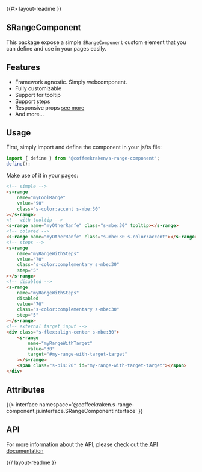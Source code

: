 <!--
/**
 * @name            README
 * @namespace       doc
 * @type            Markdown
 * @platform        md
 * @status          stable
 * @menu            Documentation           /doc/readme
 *
 * @since           2.0.0
 * @author    Olivier Bossel <olivier.bossel@gmail.com> (https://coffeekraken.io)
 */
-->

{{#> layout-readme }}

## SRangeComponent

This package expose a simple `SRangeComponent` custom element that you can define and use in your pages easily.

## Features

-   Framework agnostic. Simply webcomponent.
-   Fully customizable
-   Support for tooltip
-   Support steps
-   Responsive props [see more](/doc/components/responsive)
-   And more...

## Usage

First, simply import and define the component in your js/ts file:

```js
import { define } from '@coffeekraken/s-range-component';
define();
```

Make use of it in your pages:

```html
<!-- simple -->
<s-range
    name="myCoolRange"
    value="90"
    class="s-color:accent s-mbe:30"
></s-range>
<!-- with tooltip -->
<s-range name="myOtherRanfe" class="s-mbe:30" tooltip></s-range>
<!-- colored -->
<s-range name="myOtherRanfe" class="s-mbe:30 s-color:accent"></s-range>
<!-- steps -->
<s-range
    name="myRangeWithSteps"
    value="70"
    class="s-color:complementary s-mbe:30"
    step="5"
></s-range>
<!-- disabled -->
<s-range
    name="myRangeWithSteps"
    disabled
    value="70"
    class="s-color:complementary s-mbe:30"
    step="5"
></s-range>
<!-- external target input -->
<div class="s-flex:align-center s-mbe:30">
    <s-range
        name="myRangeWithTarget"
        value="30"
        target="#my-range-with-target-target"
    ></s-range>
    <span class="s-pis:20" id="my-range-with-target-target"></span>
</div>
```

## Attributes

{{> interface namespace='@coffeekraken.s-range-component.js.interface.SRangeComponentInterface' }}

## API

For more information about the API, please check out [the API documentation](/api/@coffeekraken.s-range-component.js.SRangeComponent)

{{/ layout-readme }}
